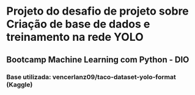 # Projeto do desafio de projeto sobre Criação de base de dados e treinamento na rede YOLO
## Bootcamp Machine Learning com Python - DIO

### Base utilizada: vencerlanz09/taco-dataset-yolo-format (Kaggle)
